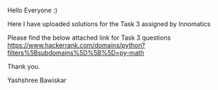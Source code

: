 Hello Everyone :)

Here I have uploaded solutions for the Task 3 assigned by Innomatics

Please find the  below attached link for Task 3 questions
 https://www.hackerrank.com/domains/python?filters%5Bsubdomains%5D%5B%5D=py-math
 
 
 Thank you.
 
Yashshree Bawiskar
